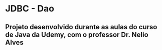 # JDBC - Dao
## Projeto desenvolvido durante as aulas do curso de Java da Udemy, com o professor Dr. Nelio Alves
